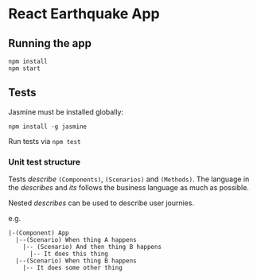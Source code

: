# React Earthquake App

## Running the app

```
npm install
npm start
```


## Tests

Jasmine must be installed globally:

`npm install -g jasmine`

Run tests via `npm test`

### Unit test structure

Tests _describe_ `(Components)`, `(Scenarios)` and `(Methods)`.
The language in the _describes_ and _its_ follows the business language
as much as possible.

Nested _describes_ can be used to describe user journies.

e.g. 
```
|-(Component) App 
  |--(Scenario) When thing A happens
    |-- (Scenario) And then thing B happens
      |-- It does this thing
  |--(Scenario) When thing B happens
    |-- It does some other thing
```
